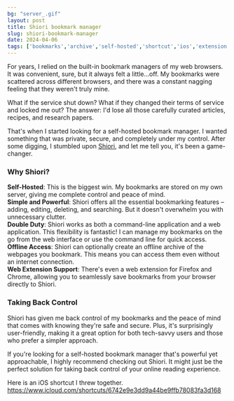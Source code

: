 ```yaml
---
bg: "server_.gif"
layout: post
title: Shiori bookmark manager
slug: shiori-bookmark-manager
date: 2024-04-06
tags: ['bookmarks','archive','self-hosted','shortcut','ios','extension','docker']
---
```


For years, I relied on the built-in bookmark managers of my web browsers. It was convenient, sure, but it always felt a little...off. My bookmarks were scattered across different browsers, and there was a constant nagging feeling that they weren't truly mine.

What if the service shut down? What if they changed their terms of service and locked me out? The answer: I'd lose all those carefully curated articles, recipes, and research papers.

That's when I started looking for a self-hosted bookmark manager. I wanted something that was private, secure, and completely under my control. After some digging, I stumbled upon [Shiori](https://github.com/go-shiori/shiori), and let me tell you, it's been a game-changer.

### Why Shiori?

**Self-Hosted**: This is the biggest win. My bookmarks are stored on my own server, giving me complete control and peace of mind.  
**Simple and Powerful**: Shiori offers all the essential bookmarking features – adding, editing, deleting, and searching. But it doesn't overwhelm you with unnecessary clutter.  
**Double Duty**: Shiori works as both a command-line application and a web application. This flexibility is fantastic! I can manage my bookmarks on the go from the web interface or use the command line for quick access.  
**Offline Access**: Shiori can optionally create an offline archive of the webpages you bookmark. This means you can access them even without an internet connection.  
**Web Extension Support**: There's even a web extension for Firefox and Chrome, allowing you to seamlessly save bookmarks from your browser directly to Shiori.

### Taking Back Control

Shiori has given me back control of my bookmarks and the peace of mind that comes with knowing they're safe and secure. Plus, it's surprisingly user-friendly, making it a great option for both tech-savvy users and those who prefer a simpler approach.  

If you're looking for a self-hosted bookmark manager that's powerful yet approachable, I highly recommend checking out Shiori. It might just be the perfect solution for taking back control of your online reading experience.  

Here is an iOS shortcut I threw together.  
https://www.icloud.com/shortcuts/6742e9e3dd9a44be9ffb78083fa3d168